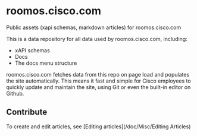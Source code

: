# roomos.cisco.com

Public assets (xapi schemas, markdown articles) for roomos.cisco.com

This is a data repository for all data used by roomos.cisco.com, including:
* xAPI schemas
* Docs
* The docs menu structure

roomos.cisco.com fetches data from this repo on page load and populates the site automatically. This means it fast and simple for Cisco employees to quickly update and maintain the site, using Git or even the built-in editor on Github.

## Contribute

To create and edit articles, see [Editing articles](/doc/Misc/Editing Articles)
